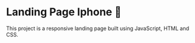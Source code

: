 # Landing Page Iphone 📱

This project is a responsive landing page built using JavaScript, HTML and CSS.



